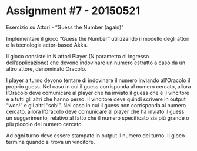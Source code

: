 # Assignment #7 - 20150521

Esercizio su Attori - “Guess the Number (again)”

Implementare il gioco “Guess the Number”  utilizzando il modello degli attori e la tecnologia actor-based Akka.

Il gioco consiste in N attori Player (N parametro di ingresso dell’applicazione) che devono indovinare un numero estratto a caso da un altro attore, denominato Oracolo.

I player a turno devono tentare di indovinare il numero inviando all’Oracolo il proprio guess. Nel caso in cui il guess corrisponda al  numero cercato, allora l’Oracolo deve comunicare al player che ha inviato il guess che è il vincitore e a tutti gli altri che hanno perso. Il vincitore deve quindi scrivere in output “won!” e gli altri “sob!”. Nel caso in cui il guess non corrisponda al numero cercato, allora l’Oracolo deve comunicare al player che ha inviato il guess un suggerimento, relativo al fatto che il numero specificato sia più grande o più piccolo del numero cercato.

Ad ogni turno deve essere stampato in output il numero del turno. Il gioco termina quando si trova un vincitore.
